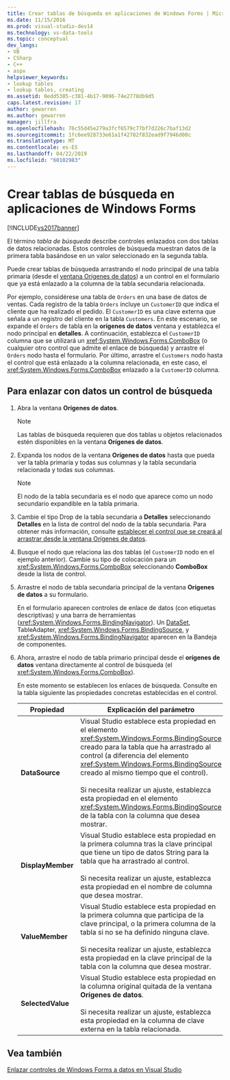 ```yaml
---
title: Crear tablas de búsqueda en aplicaciones de Windows Forms | Microsoft Docs
ms.date: 11/15/2016
ms.prod: visual-studio-dev14
ms.technology: vs-data-tools
ms.topic: conceptual
dev_langs:
- VB
- CSharp
- C++
- aspx
helpviewer_keywords:
- lookup tables
- lookup tables, creating
ms.assetid: 0edd5385-c381-4b17-9096-74e2778db9d5
caps.latest.revision: 17
author: gewarren
ms.author: gewarren
manager: jillfra
ms.openlocfilehash: 76c55d45e279a3fcf6579c77bf7d226c7baf13d2
ms.sourcegitcommit: 1fc6ee928733e61a1f42782f832ead9f7946d00c
ms.translationtype: MT
ms.contentlocale: es-ES
ms.lasthandoff: 04/22/2019
ms.locfileid: "60102983"
---
```

# <a name="create-lookup-tables-in-windows-forms-applications"></a>Crear tablas de búsqueda en aplicaciones de Windows Forms
[!INCLUDE[vs2017banner](../includes/vs2017banner.md)]

El término *tabla de búsqueda* describe controles enlazados con dos tablas de datos relacionadas. Estos controles de búsqueda muestran datos de la primera tabla basándose en un valor seleccionado en la segunda tabla.  
  
 Puede crear tablas de búsqueda arrastrando el nodo principal de una tabla primaria (desde el [ventana Orígenes de datos](http://msdn.microsoft.com/library/0d20f699-cc95-45b3-8ecb-c7edf1f67992)) a un control en el formulario que ya está enlazado a la columna de la tabla secundaria relacionada.  
  
 Por ejemplo, considérese una tabla de `Orders` en una base de datos de ventas. Cada registro de la tabla `Orders` incluye un `CustomerID` que indica el cliente que ha realizado el pedido. El `CustomerID` es una clave externa que señala a un registro del cliente en la tabla `Customers`. En este escenario, se expande el `Orders` de tabla en la **orígenes de datos** ventana y establezca el nodo principal en **detalles**. A continuación, establezca el `CustomerID` columna que se utilizará un <xref:System.Windows.Forms.ComboBox> (o cualquier otro control que admite el enlace de búsqueda) y arrastre el `Orders` nodo hasta el formulario. Por último, arrastre el `Customers` nodo hasta el control que está enlazado a la columna relacionada, en este caso, el <xref:System.Windows.Forms.ComboBox> enlazado a la `CustomerID` columna.  
  
## <a name="to-databind-a-lookup-control"></a>Para enlazar con datos un control de búsqueda  
  
1. Abra la ventana **Orígenes de datos**.  
  
    > [!NOTE]
    > Las tablas de búsqueda requieren que dos tablas u objetos relacionados estén disponibles en la ventana **Orígenes de datos**.
  
2. Expanda los nodos de la ventana **Orígenes de datos** hasta que pueda ver la tabla primaria y todas sus columnas y la tabla secundaria relacionada y todas sus columnas.  
  
    > [!NOTE]
    >  El nodo de la tabla secundaria es el nodo que aparece como un nodo secundario expandible en la tabla primaria.  
  
3. Cambie el tipo Drop de la tabla secundaria a **Detalles** seleccionando **Detalles** en la lista de control del nodo de la tabla secundaria. Para obtener más información, consulte [establecer el control que se creará al arrastrar desde la ventana Orígenes de datos](../data-tools/set-the-control-to-be-created-when-dragging-from-the-data-sources-window.md).  
  
4. Busque el nodo que relaciona las dos tablas (el `CustomerID` nodo en el ejemplo anterior). Cambie su tipo de colocación para un <xref:System.Windows.Forms.ComboBox> seleccionando **ComboBox** desde la lista de control.  
  
5. Arrastre el nodo de tabla secundaria principal de la ventana **Orígenes de datos** a su formulario.  
  
     En el formulario aparecen controles de enlace de datos (con etiquetas descriptivas) y una barra de herramientas (<xref:System.Windows.Forms.BindingNavigator>). Un [DataSet](../data-tools/dataset-tools-in-visual-studio.md), TableAdapter, <xref:System.Windows.Forms.BindingSource>, y <xref:System.Windows.Forms.BindingNavigator> aparecen en la Bandeja de componentes.  
  
6. Ahora, arrastre el nodo de tabla primario principal desde el **orígenes de datos** ventana directamente al control de búsqueda (el <xref:System.Windows.Forms.ComboBox>).  
  
     En este momento se establecen los enlaces de búsqueda. Consulte en la tabla siguiente las propiedades concretas establecidas en el control.  
  
    |Propiedad|Explicación del parámetro|  
    |--------------|----------------------------|  
    |**DataSource**|Visual Studio establece esta propiedad en el elemento <xref:System.Windows.Forms.BindingSource> creado para la tabla que ha arrastrado al control (a diferencia del elemento <xref:System.Windows.Forms.BindingSource> creado al mismo tiempo que el control).<br /><br /> Si necesita realizar un ajuste, establezca esta propiedad en el elemento <xref:System.Windows.Forms.BindingSource> de la tabla con la columna que desea mostrar.|  
    |**DisplayMember**|Visual Studio establece esta propiedad en la primera columna tras la clave principal que tiene un tipo de datos String para la tabla que ha arrastrado al control.<br /><br /> Si necesita realizar un ajuste, establezca esta propiedad en el nombre de columna que desea mostrar.|  
    |**ValueMember**|Visual Studio establece esta propiedad en la primera columna que participa de la clave principal, o la primera columna de la tabla si no se ha definido ninguna clave.<br /><br /> Si necesita realizar un ajuste, establezca esta propiedad en la clave principal de la tabla con la columna que desea mostrar.|  
    |**SelectedValue**|Visual Studio establece esta propiedad en la columna original quitada de la ventana **Orígenes de datos**.<br /><br /> Si necesita realizar un ajuste, establezca esta propiedad en la columna de clave externa en la tabla relacionada.|  
  
## <a name="see-also"></a>Vea también  
 [Enlazar controles de Windows Forms a datos en Visual Studio](../data-tools/bind-windows-forms-controls-to-data-in-visual-studio.md)
